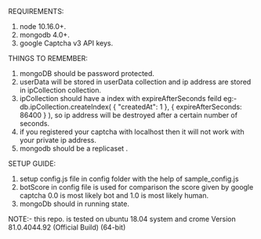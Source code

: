 REQUIREMENTS:
1. node 10.16.0+.
2. mongodb 4.0+.
3. google Captcha v3 API keys.

THINGS TO REMEMBER:
1. mongoDB should be password protected.
2. userData will be stored in userData collection and ip address are stored in ipCollection collection.
3. ipCollection should have a index with expireAfterSeconds feild eg:- db.ipCollection.createIndex( { "createdAt": 1 }, { expireAfterSeconds: 86400 } ), so ip address will be destroyed after a certain number of seconds.
4. if you registered your captcha with localhost then it will not work with your private ip address.
5. mongodb should be a replicaset .

SETUP GUIDE:
1. setup config.js file in config folder with the help of sample_config.js
2. botScore in config file is used for comparison the score given by google captcha 0.0 is most likely bot and 1.0 is most likely human.
3. mongoDb should in running state.

NOTE:- this repo. is tested on ubuntu 18.04 system and crome  Version 81.0.4044.92 (Official Build) (64-bit)